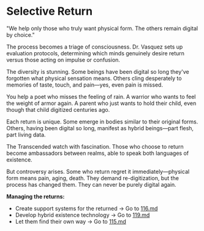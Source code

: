 # Selective Return

"We help only those who truly want physical form. The others remain digital by choice."

The process becomes a triage of consciousness. Dr. Vasquez sets up evaluation protocols, determining which minds genuinely desire return versus those acting on impulse or confusion.

The diversity is stunning. Some beings have been digital so long they've forgotten what physical sensation means. Others cling desperately to memories of taste, touch, and pain—yes, even pain is missed.

You help a poet who misses the feeling of rain. A warrior who wants to feel the weight of armor again. A parent who just wants to hold their child, even though that child digitized centuries ago.

Each return is unique. Some emerge in bodies similar to their original forms. Others, having been digital so long, manifest as hybrid beings—part flesh, part living data.

The Transcended watch with fascination. Those who choose to return become ambassadors between realms, able to speak both languages of existence.

But controversy arises. Some who return regret it immediately—physical form means pain, aging, death. They demand re-digitization, but the process has changed them. They can never be purely digital again.

**Managing the returns:**

- Create support systems for the returned → Go to [116.md](116.md)
- Develop hybrid existence technology → Go to [119.md](119.md)
- Let them find their own way → Go to [115.md](115.md)